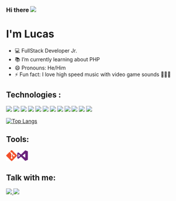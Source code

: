### Hi there <img src="https://static.wikia.nocookie.net/ragnarok_gamepedia_en/images/0/0c/RO_Baphomet2.gif/revision/latest/scale-to-width-down/174?cb=20171024211951" width="40">

<!--
**lucaxsantox/lucaxsantox** is a ✨ _special_ ✨ repository because its `README.md` (this file) appears on your GitHub profile.

Here are some ideas to get you started:

- 🔭 I’m currently working on ...
- 🌱 I’m currently learning ...
- 👯 I’m looking to collaborate on ...
- 🤔 I’m looking for help with ...
- 💬 Ask me about ...
- 📫 How to reach me: ...
- 😄 Pronouns: ...
- ⚡ Fun fact: ...
-->

# I'm Lucas 

<!-- <img align="right" src="https://raw.githubusercontent.com/BrayanAndrade/BrayanAndrade/main/computer-illustration.png" width="450" /> -->


- 💻 FullStack Developer Jr.
- 📚 I’m currently learning about PHP
- 😄 Pronouns: He/Him
- ⚡ Fun fact: I love high speed music with video game sounds 👾🚀✨

## Technologies :



<img src="https://img.shields.io/badge/HTML-141321?style=flat-square&logo=html5&logoColor=#9942f5" />
<img src="https://img.shields.io/badge/CSS3-141321?style=flat-square&logo=css3&logoColor=#9942f5" /> 
<img src="https://img.shields.io/badge/JavaScript-141321?style=flat-square&logo=javascript&logoColor=#9942f5" /> 
<img src="https://img.shields.io/badge/PHP-141321?style=flat-square=php&logoColor=#9942f5" /> 
<img src="https://img.shields.io/badge/Python-141321?style=flat-square&logo=python&logoColor=#9942f5" /> 
<img src="https://img.shields.io/badge/Node.js-141321?style=flat-square&logo=node.js&logoColor=#9942f5" /> 
<img src="https://img.shields.io/badge/MySQL-141321?style=flat-square&logo=mysql&logoColor=#9942f5" />
<img src="https://img.shields.io/badge/MongoDB-141321?style=flat-square&logo=mongodb&logoColor=#9942f5" />
<img src="https://img.shields.io/badge/React-141321?style=flat-square&logo=react&logoColor=#9942f5" /> 
<img src="https://img.shields.io/badge/React_Native-141321?style=flat-square&logo=react&logoColor=#9942f5" />  
<img src="https://img.shields.io/badge/Bootstrap-141321?style=flat-square&logo=bootstrap&logoColor=#9942f5" />
<img src="https://img.shields.io/badge/Laravel-141321?style=flat-square&logo=laravel&logoColor=#9942f5" />
 


<!-- 
<img src="https://img.shields.io/badge/Redux-141321?style=flat-square&logo=redux&logoColor=fd418d" />
<img src="https://img.shields.io/badge/React_Router-141321?style=flat-square&logo=react-router&logoColor=fd418d" />
<img src="https://img.shields.io/badge/jQuery-141321?style=flat-square&logo=jquery&logoColor=fd418d" />
<img src="https://img.shields.io/badge/Flask-141321?style=flat-square&logo=flask&logoColor=fd418d" />
<img src="https://img.shields.io/badge/Flutter-141321?style=flat-square&logo=flutter&logoColor=fd418d" />
<img src="https://img.shields.io/badge/next.js-141321?style=flat-square&logo=next.js&logoColor=fd418d" />
<img src="https://img.shields.io/badge/Express.js-141321?style=flat-square&logo=express&logoColor=fd418d" /> 
<img src="https://img.shields.io/badge/npm-141321?style=flat-square&logo=npm&logoColor=fd418d" />  <img src="https://img.shields.io/badge/Yarn-141321?style=flat-square&logo=yarn&logoColor=fd418d" />
<img src="https://img.shields.io/badge/styled--components-141321?style=flat-square&logo=styled-components&logoColor=fd418d" />
<img src="https://img.shields.io/badge/Material--UI-141321?style=flat-square&logo=material-ui&logoColor=fd418d" /> -->



[![Top Langs](https://github-readme-stats.vercel.app/api/top-langs/?username=lucaxsantox&layout=compact&theme=radical)](https://github.com/anuraghazra/github-readme-stats)




## Tools:

 <img align="left" src="https://raw.githubusercontent.com/devicons/devicon/master/icons/git/git-original.svg" alt="Git" height="30" /> <img src="https://raw.githubusercontent.com/devicons/devicon/master/icons/visualstudio/visualstudio-plain.svg" alt="Visual Studio Code" height="30" />





<!-- <img src="https://img.shields.io/badge/Visual_Studio_Code-0078D4?style=flat-square&logo=visual%20studio%20code&logoColor=white" /> <img src="https://img.shields.io/badge/Git-F05032?style=flat-square&logo=git&logoColor=white" />
<img src="https://img.shields.io/badge/Adobe Photoshop-0078D4?style=flat-square&logo=adobe-photoshop&logoColor=white" />
<img src="https://img.shields.io/badge/Adobe illustrator-FEAA2D?style=flat-square&logo=adobe-illustrator&logoColor=white" />
<img src="https://img.shields.io/badge/Adobe XD-9146FF?style=flat-square&logo=adobe-xd&logoColor=white" />
<img src="https://img.shields.io/badge/Figma-845CFF?style=flat-square&logo=figma&logoColor=white" /> -->








## Talk with me:

<a href="mailto:lucas.moreira.santos8013@gmail.com" alt="Gmail">
<img src="https://img.shields.io/badge/Gmail-D14836?style=flat-square&logo=gmail&logoColor=white" />

<a href="https://www.linkedin.com/in/lucasmoreirasantos/" alt="Linkedin">
<img src="https://img.shields.io/badge/LinkedIn-0077B5?style=flat-square&logo=linkedin&logoColor=white"  /> 








<!-- [<img  src='https://cdn.jsdelivr.net/npm/simple-icons@3.0.1/icons/whatsapp.svg' alt='Whatsapp' height='40'>](https://api.whatsapp.com/send?phone=555521990544972&text=Ol%C3%A1) 
[<img  src='https://cdn.jsdelivr.net/npm/simple-icons@3.0.1/icons/linkedin.svg' alt='linkedin' height='40'>](https://www.linkedin.com/in/https://www.linkedin.com/in/brayanandrade/) -->







